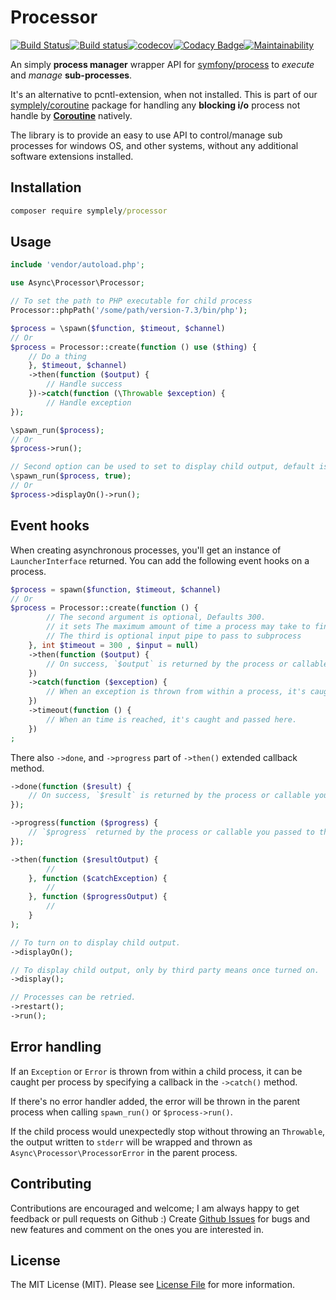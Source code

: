 # Processor

[![Build Status](https://travis-ci.org/symplely/processor.svg?branch=master)](https://travis-ci.org/symplely/processor)[![Build status](https://ci.appveyor.com/api/projects/status/nao2cjdlx1n9ka28/branch/master?svg=true)](https://ci.appveyor.com/project/techno-express/processor-hrjtw/branch/master)[![codecov](https://codecov.io/gh/symplely/processor/branch/master/graph/badge.svg)](https://codecov.io/gh/symplely/processor)[![Codacy Badge](https://api.codacy.com/project/badge/Grade/77f00be68e664239a7dadfd4892c796b)](https://www.codacy.com/app/techno-express/processor?utm_source=github.com&amp;utm_medium=referral&amp;utm_content=symplely/processor&amp;utm_campaign=Badge_Grade)[![Maintainability](https://api.codeclimate.com/v1/badges/a36bf7181cbefb6a0038/maintainability)](https://codeclimate.com/github/symplely/processor/maintainability)

An simply __process manager__ wrapper API for [symfony/process](https://github.com/symfony/process) to _execute_ and _manage_ **sub-processes**.

It's an alternative to pcntl-extension, when not installed. This is part of our [symplely/coroutine](https://github.com/symplely/coroutine) package for handling any **blocking i/o** process not handle by [**Coroutine**](https://github.com/symplely/coroutine) natively.

The library is to provide an easy to use API to control/manage sub processes for windows OS, and other systems, without any additional software extensions installed.

## Installation

```cmd
composer require symplely/processor
```

## Usage

```php
include 'vendor/autoload.php';

use Async\Processor\Processor;

// To set the path to PHP executable for child process
Processor::phpPath('/some/path/version-7.3/bin/php');

$process = \spawn($function, $timeout, $channel)
// Or
$process = Processor::create(function () use ($thing) {
    // Do a thing
    }, $timeout, $channel)
    ->then(function ($output) {
        // Handle success
    })->catch(function (\Throwable $exception) {
        // Handle exception
});

\spawn_run($process);
// Or
$process->run();

// Second option can be used to set to display child output, default is false
\spawn_run($process, true);
// Or
$process->displayOn()->run();
```

## Event hooks

When creating asynchronous processes, you'll get an instance of `LauncherInterface` returned.
You can add the following event hooks on a process.

```php
$process = spawn($function, $timeout, $channel)
// Or
$process = Processor::create(function () {
        // The second argument is optional, Defaults 300.
        // it sets The maximum amount of time a process may take to finish in seconds
        // The third is optional input pipe to pass to subprocess
    }, int $timeout = 300 , $input = null)
    ->then(function ($output) {
        // On success, `$output` is returned by the process or callable you passed to the queue.
    })
    ->catch(function ($exception) {
        // When an exception is thrown from within a process, it's caught and passed here.
    })
    ->timeout(function () {
        // When an time is reached, it's caught and passed here.
    })
;
```

There also `->done`, and `->progress` part of `->then()` extended callback method.

```php
->done(function ($result) {
    // On success, `$result` is returned by the process or callable you passed to the queue.
});

->progress(function ($progress) {
    // `$progress` returned by the process or callable you passed to the queue.
});

->then(function ($resultOutput) {
        //
    }, function ($catchException) {
        //
    }, function ($progressOutput) {
        //
    }
);

// To turn on to display child output.
->displayOn();

// To display child output, only by third party means once turned on.
->display();

// Processes can be retried.
->restart();
->run();
```

## Error handling

If an `Exception` or `Error` is thrown from within a child process, it can be caught per process by specifying a callback in the `->catch()` method.

If there's no error handler added, the error will be thrown in the parent process when calling `spawn_run()` or `$process->run()`.

If the child process would unexpectedly stop without throwing an `Throwable`, the output written to `stderr` will be wrapped and thrown as `Async\Processor\ProcessorError` in the parent process.

## Contributing

Contributions are encouraged and welcome; I am always happy to get feedback or pull requests on Github :) Create [Github Issues](https://github.com/symplely/processor/issues) for bugs and new features and comment on the ones you are interested in.

## License

The MIT License (MIT). Please see [License File](LICENSE.md) for more information.
